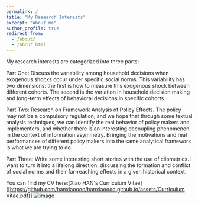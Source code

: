 ```yaml
---
permalink: /
title: "My Research Interests"
excerpt: "About me"
author_profile: true
redirect_from: 
  - /about/
  - /about.html
---
```


My research interests are categorized into three parts:

Part One: Discuss the variability among household decisions when exogenous shocks occur under specific social norms. This variability has two dimensions: the first is how to measure this exogenous shock between different cohorts. The second is the variation in household decision making and long-term effects of behavioral decisions in specific cohorts.

Part Two: Research on Framework Analysis of Policy Effects. The policy may not be a compulsory regulation, and we hope that through some textual analysis techniques, we can identify the real behavior of policy makers and implementers, and whether there is an interesting decoupling phenomenon in the context of information asymmetry. Bringing the motivations and real performances of different policy makers into the same analytical framework is what we are trying to do.

Part Three: Write some interesting short stories with the use of cliometrics. I want to turn it into a lifelong direction, discussing the formation and conflict of social norms and their far-reaching effects in a given historical context.

You can find my CV here:[Xiao HAN's Curriculum Vitae]([https://github.com/hanxiaoooo/hanxiaoooo.github.io/assets/Curriculum Vitae.pdf)]
![image](https://github.com/hanxiaoooo/hanxiaoooo.github.io/images/01.JPG)
